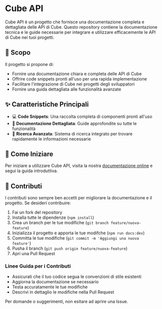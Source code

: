 # Cube API

Cube API è un progetto che fornisce una documentazione completa e dettagliata delle API di Cube. Questo repository contiene la documentazione tecnica e le guide necessarie per integrare e utilizzare efficacemente le API di Cube nei tuoi progetti.

## 🎯 Scopo

Il progetto si propone di:

- Fornire una documentazione chiara e completa delle API di Cube
- Offrire code snippets pronti all'uso per una rapida implementazione
- Facilitare l'integrazione di Cube nei progetti degli sviluppatori
- Fornire una guida dettagliata alle funzionalità avanzate

## ✨ Caratteristiche Principali

- 💻 **Code Snippets**: Una raccolta completa di componenti pronti all'uso
- 📖 **Documentazione Dettagliata**: Guide approfondite su tutte le funzionalità
- 🔎 **Ricerca Avanzata**: Sistema di ricerca integrato per trovare rapidamente le informazioni necessarie

## 🚀 Come Iniziare

Per iniziare a utilizzare Cube API, visita la nostra [documentazione online](https://linkdaaggiornare.com) e segui la guida introduttiva.

## 👥 Contributi

I contributi sono sempre ben accetti per migliorare la documentazione e il progetto. Se desideri contribuire:

1. Fai un fork del repository
2. Installa tutte le dipendenze (`npm install`)
3. Crea un branch per le tue modifiche (`git branch feature/nuova-feature`)
4. Inizializza il progetto e apporta le tue modifche (`npm run docs:dev`)
5. Committa le tue modifiche (`git commit -m 'Aggiungi una nuova feature'`)
6. Pusha il branch (`git push origin feature/nuova-feature`)
7. Apri una Pull Request

### Linee Guida per i Contributi

- Assicurati che il tuo codice segua le convenzioni di stile esistenti
- Aggiorna la documentazione se necessario
- Testa accuratamente le tue modifiche
- Descrivi in dettaglio le modifiche nella Pull Request

Per domande o suggerimenti, non esitare ad aprire una Issue.
